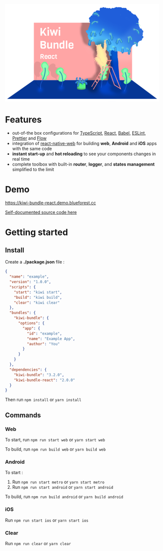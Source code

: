 
![Kiwi Bundle React](./assets/cover.png)


# Features
- out-of-the box configurations for [TypeScript](https://github.com/microsoft/TypeScript), [React](https://github.com/facebook/react), [Babel](https://github.com/babel/babel), [ESLint](https://github.com/eslint/eslint), [Prettier](https://github.com/prettier/prettier) and [Flow](https://github.com/facebook/flow)
- integration of [react-native-web](https://github.com/necolas/react-native-web) for building **web**, **Android** and **iOS** apps with the same code
- **instant start-up** and **hot reloading** to see your components changes in real time
- complete toolbox with built-in **router**, **logger**, and **states management** simplified to the limit


# Demo
https://kiwi-bundle-react.demo.blueforest.cc

[Self-documented source code here](./demo)


# Getting started

## Install
Create a **./package.json** file :
```json
{
  "name": "example",
  "version": "1.0.0",
  "scripts": {
    "start": "kiwi start",
    "build": "kiwi build",
    "clear": "kiwi clear"
  },
  "bundles": {
    "kiwi-bundle": {
      "options": {
        "app": {
          "id": "example",
          "name": "Example App",
          "author": "You"
        }
      }
    }
  },
  "dependencies": {
    "kiwi-bundle": "3.2.0",
    "kiwi-bundle-react": "2.0.0"
  }
}
```

Then run `npm install` or `yarn install`

## Commands

### Web
To start, run `npm run start web` or `yarn start web`

To build, run `npm run build web` or `yarn build web`

### Android
To start :
1. Run `npm run start metro` or `yarn start metro`
2. Run `npm run start android` or `yarn start android`

To build, run `npm run build android` or `yarn build android`

### iOS
Run `npm run start ios` or `yarn start ios`

### Clear
Run `npm run clear` or `yarn clear`
